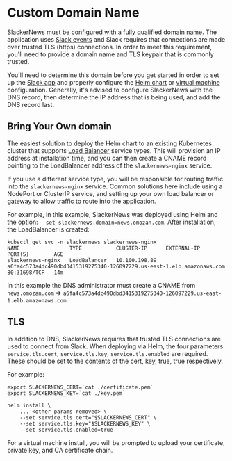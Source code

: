 # Custom Domain Name

SlackerNews must be configured with a fully qualified domain name. The
application uses [Slack
events](https://api.slack.com/apis/connections/events-api) and Slack requires
that connections are made over trusted TLS (https) connections. In order to
meet this requirement, you'll need to provide a domain name and TLS keypair
that is commonly trusted.  

You'll need to determine this domain before you get started in order to set up
the [Slack app](/slack) and properly configure the [Helm chart](/helm) or
[virtual machine](/vm) configuration. Generally, it's advised to configure
SlackerNews with the DNS record, then determine the IP address that is being
used, and add the DNS record last.

## Bring Your Own domain

The easiest solution to deploy the Helm chart to an existing Kubernetes
cluster that supports [Load
Balancer](https://kubernetes.io/docs/concepts/services-networking/service/#loadbalancer)
service types. This will provision an IP address at installation time, and you
can then create a CNAME record pointing to the LoadBalancer address of the
`slackernews-nginx` service. 

If you use a different service type, you will be responsible for routing
traffic into the `slackernews-nginx` service. Common solutions here include
using a NodePort or ClusterIP service, and setting up your own load balancer
or gateway to allow traffic to route into the application.

For example, in this example, SlackerNews was deployed using Helm and the
option: `--set slackernews.domain=news.omozan.com`. After installation,
the LoadBalancer is created:

```
kubectl get svc -n slackernews slackernews-nginx
NAME                TYPE           CLUSTER-IP      EXTERNAL-IP                                                              PORT(S)        AGE
slackernews-nginx   LoadBalancer   10.100.198.89   a6fa4c573a4dc490dbd3415319275340-126097229.us-east-1.elb.amazonaws.com   80:31698/TCP   14m
```

In this example the DNS administrator must create a CNAME from
`news.omozan.com` =>
`a6fa4c573a4dc490dbd3415319275340-126097229.us-east-1.elb.amazonaws.com`.

## TLS

In addition to DNS, SlackerNews requires that trusted TLS connections are used
to connect from Slack. When deploying via Helm, the four parameters
`service.tls.cert`, `service.tls.key`, `service.tls.enabled` are required.
These should be set to the contents of the cert, key, true, true respectively.

For example:

```
export SLACKERNEWS_CERT=`cat ./certificate.pem`
export SLACKERNEWS_KEY=`cat ./key.pem`

helm install \
    ... <other params removed> \
    --set service.tls.cert="$SLACKERNEWS_CERT" \
    --set service.tls.key="$SLACKERNEWS_KEY" \
    --set service.tls.enabled=true 
```

For a virtual machine install, you will be prompted to upload your
certificate, private key, and CA certificate chain.
